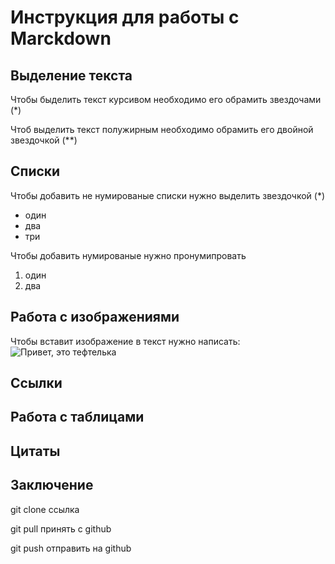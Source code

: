 # Инструкция для работы с Marckdown

## Выделение текста 

Чтобы быделить текст курсивом необходимо его обрамить звездочами (*) 

Чтоб выделить текст полужирным необходимо обрамить его двойной звездочкой (**)
## Списки

Чтобы добавить не нумированые списки нужно выделить звездочкой (*)
* один
* два 
* три

Чтобы добавить нумированые 
нужно пронумипровать
1. один
2. два

## Работа с изображениями

Чтобы вставит изображение в текст нужно написать: ![Привет, это тефтелька](channels4_profile.jpg)



## Ссылки

## Работа с таблицами 

## Цитаты

## Заключение


git clone ссылка

git pull принять с github

git push отправить на github

